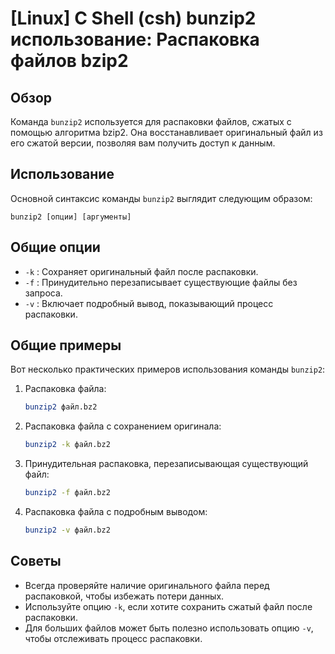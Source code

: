 # [Linux] C Shell (csh) bunzip2 использование: Распаковка файлов bzip2

## Обзор
Команда `bunzip2` используется для распаковки файлов, сжатых с помощью алгоритма bzip2. Она восстанавливает оригинальный файл из его сжатой версии, позволяя вам получить доступ к данным.

## Использование
Основной синтаксис команды `bunzip2` выглядит следующим образом:

```
bunzip2 [опции] [аргументы]
```

## Общие опции
- `-k` : Сохраняет оригинальный файл после распаковки.
- `-f` : Принудительно перезаписывает существующие файлы без запроса.
- `-v` : Включает подробный вывод, показывающий процесс распаковки.

## Общие примеры
Вот несколько практических примеров использования команды `bunzip2`:

1. Распаковка файла:
   ```bash
   bunzip2 файл.bz2
   ```

2. Распаковка файла с сохранением оригинала:
   ```bash
   bunzip2 -k файл.bz2
   ```

3. Принудительная распаковка, перезаписывающая существующий файл:
   ```bash
   bunzip2 -f файл.bz2
   ```

4. Распаковка файла с подробным выводом:
   ```bash
   bunzip2 -v файл.bz2
   ```

## Советы
- Всегда проверяйте наличие оригинального файла перед распаковкой, чтобы избежать потери данных.
- Используйте опцию `-k`, если хотите сохранить сжатый файл после распаковки.
- Для больших файлов может быть полезно использовать опцию `-v`, чтобы отслеживать процесс распаковки.
